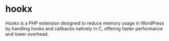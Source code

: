 # hookx
Hookx is a PHP extension designed to reduce memory usage in WordPress by handling hooks and callbacks natively in C, offering faster performance and lower overhead.
